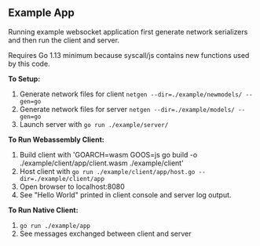 Example App
----

Running example websocket application first generate network serializers and then run the client and server.

Requires Go 1.13 minimum because syscall/js contains new functions used by this code.

**To Setup:**

1. Generate network files for client `netgen --dir=./example/newmodels/ --gen=go`
2. Generate network files for server `netgen --dir=./example/models/ --gen=go`
3. Launch server with `go run ./example/server/`

**To Run Webassembly Client:**

1. Build client with 'GOARCH=wasm GOOS=js go build -o ./example/client/app/client.wasm ./example/client'
2. Host client with `go run ./example/client/app/host.go --dir=./example/client/app`
3. Open browser to localhost:8080
4. See "Hello World" printed in client console and server log output.

**To Run Native Client:**
1. `go run ./example/app`
2. See messages exchanged between client and server
